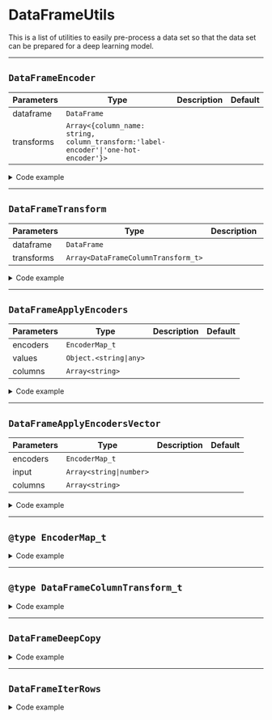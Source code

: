 # DataFrameUtils

This is a list of utilities to easily pre-process a data set so that the data set can be prepared for a deep learning model.

---

## `DataFrameEncoder`

| Parameters | Type                                                                                  | Description | Default |
|------------|---------------------------------------------------------------------------------------|-------------|---------|
| dataframe  | `DataFrame`                                                                           |             |         |
| transforms | `Array<{column_name: string, column_transform:'label-encoder'\|'one-hot-encoder'}>`   |             |         |

<details>
<summary class="n4l-summary-wiki">Code example</summary>

```js
/**
 *
 * @param {dfd.DataFrame} dataframe
 * @param {Array<{column_name: string, column_transform:'label-encoder'|'one-hot-encoder'}>} transforms
 * @return {EncoderMap_t}
 */
export function DataFrameEncoder (dataframe, transforms) {}
```

```js
const dataframe = await dfd.readCSV(dataset_path + 'DATASET.csv')
const transforms = [
  { column_transform: 'label-encoder', column_name: 'COLUMN_NAME' },
  { column_transform: 'label-encoder', column_name: 'COLUMN_NAME_TARGET' },
]
const encoders = DataFrameUtils.DataFrameEncoder(dataframe, transforms)
```

</details>

---

## `DataFrameTransform`

| Parameters | Type                                | Description | Default |
|------------|-------------------------------------|-------------|---------|
| dataframe  | `DataFrame`                         |             |         |
| transforms | `Array<DataFrameColumnTransform_t>` |             |         |

<details>
<summary class="n4l-summary-wiki">Code example</summary>

```js
/**
 * @param {dfd.DataFrame} dataframe
 * @param {DataFrameColumnTransform_t[]} transforms
 * @return {dfd.DataFrame}
 */
export function DataFrameTransform (dataframe, transforms) {}
```

```js
let dataframe = await dfd.readCSV(dataset_path + 'DATASET.csv')
const transforms = [
  { column_transform: 'drop', column_name: 'COLUMN_NAME_1' },
  { column_transform: 'int32', column_name: 'COLUMN_NAME_2' },
  { column_transform: 'float32', column_name: 'COLUMN_NAME_3' },
  { column_transform: 'label-encoder', column_name: 'COLUMN_NAME_TARGET' },
]
dataframe = DataFrameUtils.DataFrameTransform(dataframe, transforms)

```

</details>

---

## `DataFrameApplyEncoders`

| Parameters | Type                   | Description | Default |
|------------|------------------------|-------------|---------|
| encoders   | `EncoderMap_t`         |             |         |
| values     | `Object.<string\|any>` |             |         |
| columns    | `Array<string>`        |             |         |

<details>
<summary class="n4l-summary-wiki">Code example</summary>

```js
/**
 *
 * @param {EncoderMap_t} encoders
 * @param {Object.<string, int32|float32|string|boolean>} values
 * @param {string[]} columns
 * @returns {number[]}
 */
function DataFrameApplyEncoders (encoders, values, columns) {}
```

```js
const columns = [
  "COLUMN_NAME_1",
  "COLUMN_NAME_2"
]
const dataToPredict = {
  "COLUMN_NAME_1": 3,
  "COLUMN_NAME_2": 'COLUMN_2_VALUE',
}
const vectorValuesEncoders = DataFrameUtils.DataFrameApplyEncoders(encoders, dataToPredict, columns)

```

</details>

---

## `DataFrameApplyEncodersVector`

| Parameters | Type                    | Description | Default |
|------------|-------------------------|-------------|---------|
| encoders   | `EncoderMap_t`          |             |         |
| input      | `Array<string\|number>` |             |         |
| columns    | `Array<string>`         |             |         |

<details>
<summary class="n4l-summary-wiki">Code example</summary>

```js
/**
 *
 * @param {EncoderMap_t} encoders
 * @param {Array<string|number>} input
 * @param {string[]} columns
 * @return {number[]}
 */
export function DataFrameApplyEncodersVector (encoders, input, columns) {}
```

```js
const columns = ['COLUMN_NAME_1', 'COLUMN_NAME_2', 'COLUMN_NAME_TARGET']
const inputDataToPredict = ['column_1_class_1', 3.3, "class_target_3"]
const inputVectorToPredict = DataFrameUtils.DataFrameApplyEncodersVector(encoders, inputDataToPredict, columns)
// [0, 3.3, 2]
```

</details>

---

## `@type EncoderMap_t`

<details>
<summary class="n4l-summary-wiki">Code example</summary>

```js
/**
 * @typedef {Object} EncoderObject_t
 * @property {'label-encoder' | 'one-hot-encoder'} type
 * @property {dfd.LabelEncoder | dfd.OneHotEncoder} encoder
 */

/**
 * @typedef {Object.<string, EncoderObject_t>} EncoderMap_t
 */
```

</details>

---

## `@type DataFrameColumnTransform_t`

<details>
<summary class="n4l-summary-wiki">Code example</summary>

```js
/**
 * @typedef {'one-hot-encoder'|'label-encoder'|'int32'|'float32'|'string'|'drop'|'dropNa'|'dropNa'|'ignored'} Transform_t
 */

/**
 * @typedef DataFrameColumnTransform_t
 * @property {string}      column_name
 * @property {Transform_t} column_transform
 */
```

</details>

---

## `DataFrameDeepCopy`

<details>
<summary class="n4l-summary-wiki">Code example</summary>

```js
/**
 *
 * @param {dfd.DataFrame} dataframe
 * @return {dfd.DataFrame}
 */
export function DataFrameDeepCopy (dataframe): DataFrame {}
```

```js
const dataframe_original = await dfd.readCSV("../dataset.csv")
let dataframe_processed = DataFrameUtils.DataFrameDeepCopy(dataframe_original)
```

</details>

---

## `DataFrameIterRows`

<details>
<summary class="n4l-summary-wiki">Code example</summary>

```js
/**
 * @param {dfd.DataFrame} dataframe
 * @return {Array<Array<string|float32|int32|boolean>>}
 */
export function DataFrameIterRows (dataframe) {}
```

</details>

